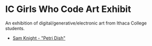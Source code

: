 # IC Girls Who Code Art Exhibit
An exhibition of digital/generative/electronic art from Ithaca College students.

 - [Sam Knight - "Petri Dish"](https://editor.p5js.org/robog-two/full/dtK7JtpVx)
